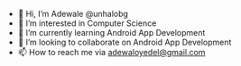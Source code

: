 - 👋 Hi, I’m Adewale @unhalobg
- 👀 I’m interested in Computer Science
- 🌱 I’m currently learning Android App Development 
- 💞️ I’m looking to collaborate on Android App Development 
- 📫 How to reach me via adewaloyedel@gmail.com 

<!---
unhalobg/unhalobg is a ✨ special ✨ repository because its `README.md` (this file) appears on your GitHub profile.
You can click the Preview link to take a look at your changes.
--->
